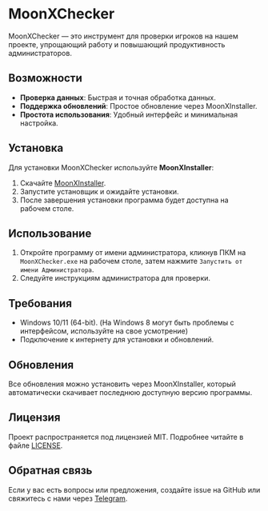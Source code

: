 # MoonXChecker

MoonXChecker — это инструмент для проверки игроков на нашем проекте, упрощающий работу и повышающий продуктивность администраторов.

## Возможности
- **Проверка данных**: Быстрая и точная обработка данных.
- **Поддержка обновлений**: Простое обновление через MoonXInstaller.
- **Простота использования**: Удобный интерфейс и минимальная настройка.

## Установка
Для установки MoonXChecker используйте **MoonXInstaller**:

1. Скачайте [MoonXInstaller](https://github.com/ZWqPY/MoonXInstaller/releases/latest).
2. Запустите установщик и ожидайте установки.
3. После завершения установки программа будет доступна на рабочем столе.

## Использование
1. Откройте программу от имени администратора, кликнув ПКМ на `MoonXChecker.exe` на рабочем столе, затем нажмите `Запустить от имени Администратора`.
2. Следуйте инструкциям администратора для проверки.

## Требования
- Windows 10/11 (64-bit). (На Windows 8 могут быть проблемы с интерфейсом, используйте на свое усмотрение)
- Подключение к интернету для установки и обновлений.

## Обновления
Все обновления можно установить через MoonXInstaller, который автоматически скачивает последнюю доступную версию программы.

## Лицензия
Проект распространяется под лицензией MIT. Подробнее читайте в файле [LICENSE](LICENSE).

## Обратная связь
Если у вас есть вопросы или предложения, создайте issue на GitHub или свяжитесь с нами через [Telegram](t.me/n3botx).
